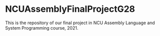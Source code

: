 # NCUAssemblyFinalProjectG28
This is the repository of our final project in NCU Assembly Language and System Programming course, 2021.
